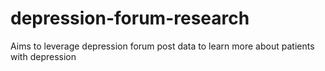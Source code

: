# depression-forum-research
Aims to leverage depression forum post data to learn more about patients with depression 
